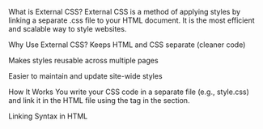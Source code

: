 What is External CSS?
External CSS is a method of applying styles by linking a separate .css file to your HTML document. It is the most efficient and scalable way to style websites.

 Why Use External CSS?
Keeps HTML and CSS separate (cleaner code)

Makes styles reusable across multiple pages

Easier to maintain and update site-wide styles

How It Works
You write your CSS code in a separate file (e.g., style.css) and link it in the HTML file using the <link> tag in the <head> section.

 Linking Syntax in HTML

<head>
  <link rel="stylesheet" href="style.css">
</head>
